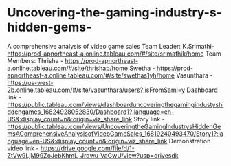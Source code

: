 # Uncovering-the-gaming-industry-s-hidden-gems-
A comprehensive analysis of video game sales
Team Leader:
K.Srimathi- https://prod-apnortheast-a.online.tableau.com/#/site/srimathik/home
Team Members:
Thrisha - https://prod-apnortheast-a.online.tableau.com/#/site/thrishap/home
Swetha - https://prod-apnortheast-a.online.tableau.com/#/site/swethas1yh/home
Vasunthara - https://us-west-2b.online.tableau.com/#/site/vasunthara/users?:isFromSaml=y
Dashboard link - https://public.tableau.com/views/dashboarduncoveringthegamingindustyshiddengames_16824928052830/Dashboard1?:language=en-US&:display_count=n&:origin=viz_share_link
Story link - https://public.tableau.com/views/UncoveringtheGamingIndustrysHiddenGemsAComprehensiveAnalysisofVideoGameSales_16819240493470/Story1?:language=en-US&:display_count=n&:origin=viz_share_link
Demonstration video link - https://drive.google.com/file/d/1-ZtVw9LjM99ZoJebKhmL_Jrdwu-VaGwU/view?usp=drivesdk
